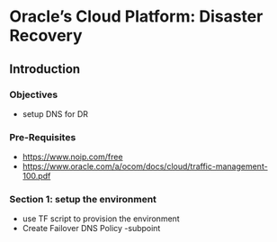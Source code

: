 # Oracle’s Cloud Platform: Disaster Recovery

<!-- Comment out table of contents
## Table of Contents
[Introduction](#introduction)
-->

## Introduction

### Objectives
- setup DNS for DR

### Pre-Requisites
- https://www.noip.com/free
- https://www.oracle.com/a/ocom/docs/cloud/traffic-management-100.pdf

### Section 1: setup the environment
- use TF script to provision the environment
- Create Failover DNS Policy
  -subpoint

